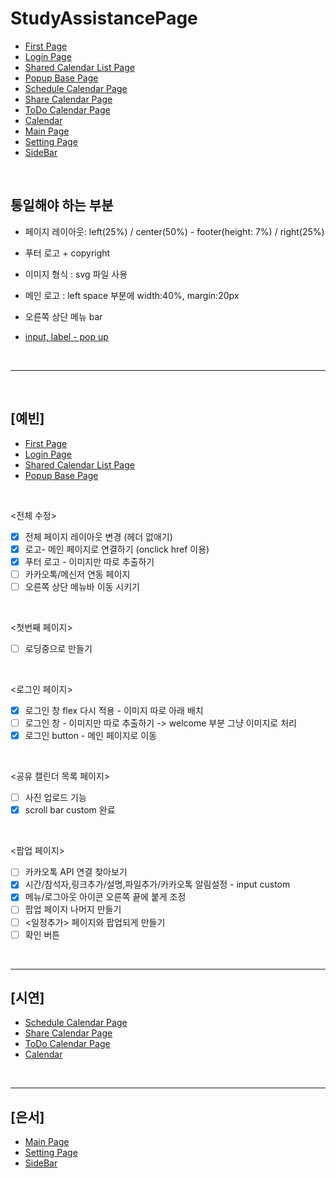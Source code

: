# StudyAssistancePage

- [First Page](https://Ideathon-StudyAssistance.github.io/StudyAssistancePage/ideathon%20front/firstPage.html) 
- [Login Page](https://Ideathon-StudyAssistance.github.io/StudyAssistancePage/ideathon%20front/loginPage.html) 
- [Shared Calendar List Page](https://Ideathon-StudyAssistance.github.io/StudyAssistancePage/ideathon%20front/sharedCalPage.html)
- [Popup Base Page](https://Ideathon-StudyAssistance.github.io/StudyAssistancePage/ideathon%20front/scheduleCalendarPopUp.html) 
- [Schedule Calendar Page](https://Ideathon-StudyAssistance.github.io/StudyAssistancePage/%EB%B0%95%EC%8B%9C%EC%97%B0%20%ED%8C%8C%ED%8A%B8/ScheduleCalendar.html) 
- [Share Calendar Page](https://Ideathon-StudyAssistance.github.io/StudyAssistancePage/%EB%B0%95%EC%8B%9C%EC%97%B0%20%ED%8C%8C%ED%8A%B8/ShareCalendar.html) 
- [ToDo Calendar Page](https://Ideathon-StudyAssistance.github.io/StudyAssistancePage/%EB%B0%95%EC%8B%9C%EC%97%B0%20%ED%8C%8C%ED%8A%B8/TodoCalendar.html) 
- [Calendar](https://Ideathon-StudyAssistance.github.io/StudyAssistancePage/%EB%B0%95%EC%8B%9C%EC%97%B0%20%ED%8C%8C%ED%8A%B8/calendar.html) 
- [Main Page](https://Ideathon-StudyAssistance.github.io/StudyAssistancePage/mainpage.html)
- [Setting Page](https://Ideathon-StudyAssistance.github.io/StudyAssistancePage/setting.html) 
- [SideBar](https://Ideathon-StudyAssistance.github.io/StudyAssistancePage/sidebar.html) 

<br>

## 통일해야 하는 부분
- 페이지 레이아웃: left(25%) / center(50%) - footer(height: 7%) / right(25%)
- 푸터 로고 + copyright 
- 이미지 형식 : svg 파일 사용
- 메인 로고 : left space 부분에 width:40%, margin:20px
- 오른쪽 상단 메뉴 bar 

- [input, label - pop up](https://www.youtube.com/watch?v=h79yJiTenEo)


<br><hr><br>

## [예빈]
- [First Page](https://Ideathon-StudyAssistance.github.io/StudyAssistancePage/ideathon%20front/firstPage.html) <br>
- [Login Page](https://Ideathon-StudyAssistance.github.io/StudyAssistancePage/ideathon%20front/loginPage.html) <br>
- [Shared Calendar List Page](https://Ideathon-StudyAssistance.github.io/StudyAssistancePage/ideathon%20front/sharedCalPage.html) <br>
- [Popup Base Page](https://Ideathon-StudyAssistance.github.io/StudyAssistancePage/ideathon%20front/scheduleCalendarPopUp.html) <br>

<br>

<전체 수정>
- [x] 전체 페이지 레이아웃 변경 (헤더 없애기)
- [x] 로고- 메인 페이지로 연결하기 (onclick href 이용)
- [x] 푸터 로고 - 이미지만 따로 추출하기 
- [ ] 카카오톡/메신저 연동 페이지
- [ ] 오른쪽 상단 메뉴바 이동 시키기

<br>

<첫번째 페이지>
- [ ] 로딩중으로 만들기 

<br>

<로그인 페이지>
- [x] 로그인 창 flex 다시 적용 - 이미지 따로 아래 배치
- [ ] 로그인 창 - 이미지만 따로 추출하기 -> welcome 부분 그냥 이미지로 처리
- [x] 로그인 button - 메인 페이지로 이동

<br>

<공유 캘린더 목록 페이지>
- [ ] 사진 업로드 기능
- [x] scroll bar custom 완료

<br>

<팝업 페이지>
- [ ] 카카오톡 API 연결 찾아보기
- [x] 시간/참석자,링크추가/설명,파일추가/카카오톡 알림설정 - input custom
- [x] 메뉴/로그아웃 아이콘 오른쪽 끝에 붙게 조정
- [ ] 팝업 페이지 나머지 만들기
- [ ] <일정추가> 페이지와 팝업되게 만들기
- [ ] 확인 버튼 

<br>

<hr>


## [시연]
- [Schedule Calendar Page](https://Ideathon-StudyAssistance.github.io/StudyAssistancePage/%EB%B0%95%EC%8B%9C%EC%97%B0%20%ED%8C%8C%ED%8A%B8/ScheduleCalendar.html) <br>
- [Share Calendar Page](https://Ideathon-StudyAssistance.github.io/StudyAssistancePage/%EB%B0%95%EC%8B%9C%EC%97%B0%20%ED%8C%8C%ED%8A%B8/ShareCalendar.html) <br>
- [ToDo Calendar Page](https://Ideathon-StudyAssistance.github.io/StudyAssistancePage/%EB%B0%95%EC%8B%9C%EC%97%B0%20%ED%8C%8C%ED%8A%B8/TodoCalendar.html) <br>
- [Calendar](https://Ideathon-StudyAssistance.github.io/StudyAssistancePage/%EB%B0%95%EC%8B%9C%EC%97%B0%20%ED%8C%8C%ED%8A%B8/calendar.html) <br>

<br>

<hr>

## [은서]
- [Main Page](https://Ideathon-StudyAssistance.github.io/StudyAssistancePage/mainpage.html) <br>
- [Setting Page](https://Ideathon-StudyAssistance.github.io/StudyAssistancePage/setting.html) <br>
- [SideBar](https://Ideathon-StudyAssistance.github.io/StudyAssistancePage/sidebar.html) <br>

